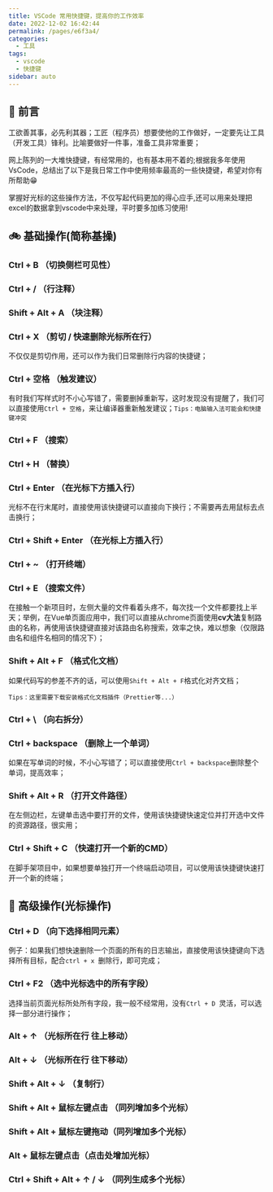 ```yaml
---
title: VSCode 常用快捷键，提高你的工作效率
date: 2022-12-02 16:42:44
permalink: /pages/e6f3a4/
categories: 
  - 工具
tags: 
  - vscode
  - 快捷键
sidebar: auto
---
```


## 🚩 前言

工欲善其事，必先利其器；工匠（程序员）想要使他的工作做好，一定要先让工具（开发工具）锋利。比喻要做好一件事，准备工具非常重要；

网上陈列的一大堆快捷键，有经常用的，也有基本用不着的;根据我多年使用VsCode，总结出了以下是我日常工作中使用频率最高的一些快捷键，希望对你有所帮助😁

掌握好光标的这些操作方法，不仅写起代码更加的得心应手,还可以用来处理把excel的数据拿到vscode中来处理，平时要多加练习使用!


## 🚲 基础操作(简称基操)


### Ctrl + B  （切换侧栏可见性）


### Ctrl + /  （行注释）


### Shift + Alt + A （块注释）

### Ctrl + X  （剪切 / 快速删除光标所在行）

不仅仅是剪切作用，还可以作为我们日常删除行内容的快捷键；

### Ctrl + 空格 （触发建议）

有时我们写样式时不小心写错了，需要删掉重新写，这时发现没有提醒了，我们可以直接使用`Ctrl + 空格`，来让编译器重新触发建议；`Tips：电脑输入法可能会和快捷键冲突`

### Ctrl + F （搜索）

### Ctrl + H （替换）

### Ctrl + Enter （在光标下方插入行）

光标不在行末尾时，直接使用该快捷键可以直接向下换行；不需要再去用鼠标去点击换行；

### Ctrl + Shift + Enter （在光标上方插入行）

### Ctrl + ~ （打开终端）

### Ctrl + E （搜索文件）

在接触一个新项目时，左侧大量的文件看着头疼不，每次找一个文件都要找上半天；举例，在Vue单页面应用中，我们可以直接从chrome页面使用**cv大法**复制路由的名称，再使用该快捷键直接对该路由名称搜索，效率之快，难以想象（仅限路由名和组件名相同的情况下）；

### Shift + Alt + F （格式化文档）
如果代码写的参差不齐的话，可以使用`Shift + Alt + F`格式化对齐文档；

`Tips：这里需要下载安装格式化文档插件（Prettier等...）`

### Ctrl + \ （向右拆分）

### Ctrl + backspace （删除上一个单词）

如果在写单词的时候，不小心写错了；可以直接使用`Ctrl + backspace`删除整个单词，提高效率；

### Shift + Alt + R （打开文件路径）

在左侧边栏，左键单击选中要打开的文件，使用该快捷键快速定位并打开选中文件的资源路径，很实用；
### Ctrl + Shift + C （快速打开一个新的CMD）

在脚手架项目中，如果想要单独打开一个终端启动项目，可以使用该快捷键快速打开一个新的终端；

## 🛵 高级操作(光标操作)

### Ctrl + D （向下选择相同元素）

例子：如果我们想快速删除一个页面的所有的日志输出，直接使用该快捷键向下选择所有目标，配合`ctrl + x `删除行，即可完成；

### Ctrl + F2 （选中光标选中的所有字段）
选择当前页面光标所处所有字段，我一般不经常用，没有`Ctrl + D `灵活，可以选择一部分进行操作；

### Alt + ↑ （光标所在行 往上移动）

### Alt + ↓ （光标所在行 往下移动）

### Shift + Alt + ↓ （复制行）

### Shift + Alt + 鼠标左键点击 （同列增加多个光标）

### Shift + Alt + 鼠标左键拖动（同列增加多个光标）

### Alt + 鼠标左键点击（点击处增加光标）

### Ctrl + Shift + Alt + ↑ / ↓ （同列生成多个光标）
